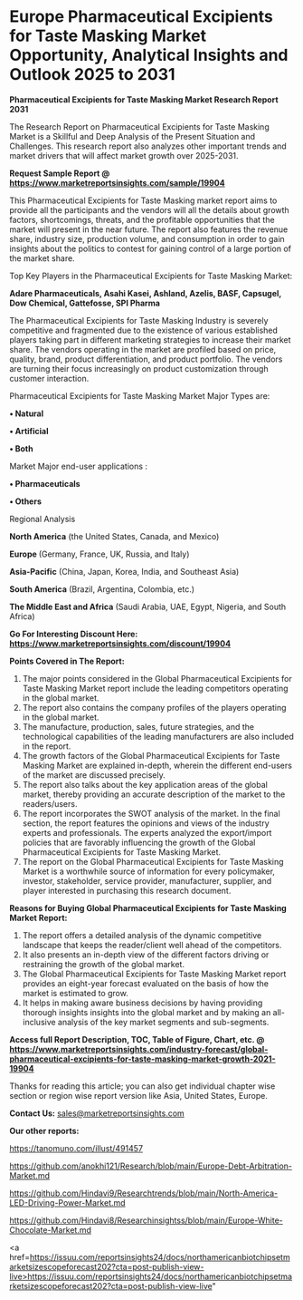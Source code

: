# Europe Pharmaceutical Excipients for Taste Masking Market Opportunity, Analytical Insights and Outlook 2025 to 2031

<strong>Pharmaceutical Excipients for Taste Masking Market Research Report 2031</strong>

The Research Report on Pharmaceutical Excipients for Taste Masking Market is a Skillful and Deep Analysis of the Present Situation and Challenges. This research report also analyzes other important trends and market drivers that will affect market growth over 2025-2031.

<strong>Request Sample Report @ <a href=https://www.marketreportsinsights.com/sample/19904>https://www.marketreportsinsights.com/sample/19904</a></strong>

This Pharmaceutical Excipients for Taste Masking market report aims to provide all the participants and the vendors will all the details about growth factors, shortcomings, threats, and the profitable opportunities that the market will present in the near future. The report also features the revenue share, industry size, production volume, and consumption in order to gain insights about the politics to contest for gaining control of a large portion of the market share.

Top Key Players in the Pharmaceutical Excipients for Taste Masking Market:

<strong>Adare Pharmaceuticals, Asahi Kasei, Ashland, Azelis, BASF, Capsugel, Dow Chemical, Gattefosse, SPI Pharma</strong>

The Pharmaceutical Excipients for Taste Masking Industry is severely competitive and fragmented due to the existence of various established players taking part in different marketing strategies to increase their market share. The vendors operating in the market are profiled based on price, quality, brand, product differentiation, and product portfolio. The vendors are turning their focus increasingly on product customization through customer interaction.

Pharmaceutical Excipients for Taste Masking Market Major Types are:

<strong>• Natural

• Artificial

• Both</strong>

Market Major end-user applications :

<strong>• Pharmaceuticals

• Others</strong>

Regional Analysis

</u><strong><b>North America</b></strong> (the United States, Canada, and Mexico)

<strong><b>Europe </b></strong>(Germany, France, UK, Russia, and Italy)

<strong><b>Asia-Pacific</b></strong> (China, Japan, Korea, India, and Southeast Asia)

<strong><b>South America</b></strong> (Brazil, Argentina, Colombia, etc.)

<strong><b>The Middle East and Africa</b></strong> (Saudi Arabia, UAE, Egypt, Nigeria, and South Africa)

<strong>Go For Interesting Discount Here: <a href=https://www.marketreportsinsights.com/discount/19904>https://www.marketreportsinsights.com/discount/19904</a></strong>

<strong>Points Covered in The Report:</strong>
<ol>
  <li>The major points considered in the Global Pharmaceutical Excipients for Taste Masking Market report include the leading competitors operating in the global market.</li>
  <li>The report also contains the company profiles of the players operating in the global market.</li>
  <li>The manufacture, production, sales, future strategies, and the technological capabilities of the leading manufacturers are also included in the report.</li>
  <li>The growth factors of the Global Pharmaceutical Excipients for Taste Masking Market are explained in-depth, wherein the different end-users of the market are discussed precisely.</li>
  <li>The report also talks about the key application areas of the global market, thereby providing an accurate description of the market to the readers/users.</li>
  <li>The report incorporates the SWOT analysis of the market. In the final section, the report features the opinions and views of the industry experts and professionals. The experts analyzed the export/import policies that are favorably influencing the growth of the Global Pharmaceutical Excipients for Taste Masking Market.</li>
  <li>The report on the Global Pharmaceutical Excipients for Taste Masking Market is a worthwhile source of information for every policymaker, investor, stakeholder, service provider, manufacturer, supplier, and player interested in purchasing this research document.</li>
</ol>
<strong>Reasons for Buying Global Pharmaceutical Excipients for Taste Masking Market Report:</strong>

<ol>
  <li>The report offers a detailed analysis of the dynamic competitive landscape that keeps the reader/client well ahead of the competitors.</li>
  <li>It also presents an in-depth view of the different factors driving or restraining the growth of the global market.</li>
  <li>The Global Pharmaceutical Excipients for Taste Masking Market report provides an eight-year forecast evaluated on the basis of how the market is estimated to grow.</li>
  <li>It helps in making aware business decisions by having providing thorough insights insights into the global market and by making an all-inclusive analysis of the key market segments and sub-segments.</li>
</ol>
<strong>Access full Report Description, TOC, Table of Figure, Chart, etc. @ <a href=https://www.marketreportsinsights.com/industry-forecast/global-pharmaceutical-excipients-for-taste-masking-market-growth-2021-19904>https://www.marketreportsinsights.com/industry-forecast/global-pharmaceutical-excipients-for-taste-masking-market-growth-2021-19904</a></strong>


Thanks for reading this article; you can also get individual chapter wise section or region wise report version like Asia, United States, Europe.

<strong>Contact Us:</strong>
sales@marketreportsinsights.com

<strong>Our other reports:</strong>

<a href=https://tanomuno.com/illust/491457>https://tanomuno.com/illust/491457</a>

<a href=https://github.com/anokhi121/Research/blob/main/Europe-Debt-Arbitration-Market.md>https://github.com/anokhi121/Research/blob/main/Europe-Debt-Arbitration-Market.md</a>

<a href=https://github.com/Hindavi9/Researchtrends/blob/main/North-America-LED-Driving-Power-Market.md>https://github.com/Hindavi9/Researchtrends/blob/main/North-America-LED-Driving-Power-Market.md</a>

<a href=https://github.com/Hindavi8/Researchinsightss/blob/main/Europe-White-Chocolate-Market.md>https://github.com/Hindavi8/Researchinsightss/blob/main/Europe-White-Chocolate-Market.md</a>

<a href=https://issuu.com/reportsinsights24/docs/northamericanbiotchipsetmarketsizescopeforecast202?cta=post-publish-view-live>https://issuu.com/reportsinsights24/docs/northamericanbiotchipsetmarketsizescopeforecast202?cta=post-publish-view-live</a>"
